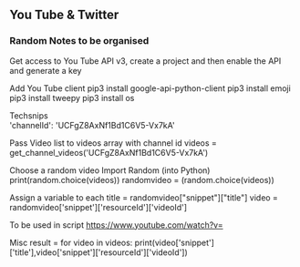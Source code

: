 ## You Tube & Twitter
### Random Notes to be organised
Get access to You Tube API v3, create a project and then enable the API and generate a key

Add You Tube client
pip3 install google-api-python-client
pip3 install emoji
pip3 install tweepy
pip3 install os 

Techsnips   
'channelId': 'UCFgZ8AxNf1Bd1C6V5-Vx7kA'

Pass Video list to videos array with channel id
videos = get_channel_videos('UCFgZ8AxNf1Bd1C6V5-Vx7kA')

Choose a random video
Import Random (into Python)
print(random.choice(videos))
randomvideo = (random.choice(videos))

Assign a variable to each
title = randomvideo["snippet"]["title"]
video = randomvideo['snippet']['resourceId']['videoId']

To be used in script https://www.youtube.com/watch?v=

Misc
result = 
for video in videos:
    print(video['snippet']['title'],video['snippet']['resourceId']['videoId'])